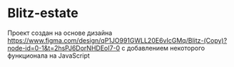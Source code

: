 # Blitz-estate

Проект создан на основе дизайна https://www.figma.com/design/qP1JO991GWLL20E6vIcGMq/Blitz-(Copy)?node-id=0-1&t=2hsPJ6DorNHDEoI7-0 с добавлением некоторого функционала на JavaScript
